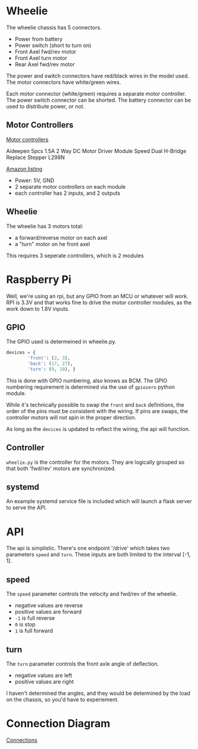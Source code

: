 # Wheelie
The wheelie chassis has 5 connectors.
- Power from battery
- Power switch (short to turn on)
- Front Axel fwd/rev motor
- Front Axel turn motor
- Rear Axel fwd/rev motor

The power and switch connectors have red/black wires in the model used.  The motor connectors have white/green wires.

Each motor connector (white/green) requires a separate motor controller.  The power switch connector can be shorted.  The battery connector can be used to distribute power, or not.


## Motor Controllers

[Motor controllers](img/motor_controller_module.png)

Aideepen 5pcs 1.5A 2 Way DC Motor Driver Module Speed Dual H-Bridge Replace Stepper L298N 

[Amazon listing](https://www.amazon.com/gp/product/B075S368Y2/ref=ppx_yo_dt_b_asin_title_o01_s00?ie=UTF8&psc=1)

- Power: 5V, GND
- 2 separate motor controllers on each module
- each controller has 2 inputs, and 2 outputs

## Wheelie
The wheelie has 3 motors total:
- a forward/reverse motor on each axel
- a "turn" motor on he front axel

This requires 3 seperate controllers, which is 2 modules

# Raspberry Pi
Well, we're using an rpi, but any GPIO from an MCU or whatever will work.   RPI is 3.3V and that works fine to drive the motor controller modules, as the work down to 1.8V inputs.

## GPIO
The GPIO used is determeined in wheelie.py.

```python
devices = {                                                                     
        'front': (2, 3),                                                        
        'back': (17, 27),                                                       
        'turn': (9, 10), }
```
This is done with GPIO numbering, also knows as BCM.  The GPIO numbering requirement is determined via the use of `gpiozero` python module.

While it's technically possible to swap the `front` and `back` definitions, the order of the pins must be consistent with the wiring.  If pins are swaps, the controller motors will not spin in the proper direction.

As long as the `devices` is updated to reflect the wiring, the api will function.

## Controller

`wheelie.py` is the controller for the motors.  They are logically grouped so that both 'fwd/rev' motors are synchronized.

## systemd
An example systemd service file is included which will launch a flask server to serve the API.

# API
The api is simplistic.  There's one endpoint '/drive' which takes two parameters `speed` and `turn`.  These inputs are both limited to the interval [-1, 1].

## speed
The `speed` parameter controls the velocity and fwd/rev of the wheelie.
- negative values are reverse
- positive values are forward
- `-1` is full reverse
- `0` is stop
- `1` is full forward

## turn
The `turn` parameter controls the front axle angle of deflection.
- negative values are left
- positive values are right

I haven't determined the angles, and they would be determined by the load on the chassis, so you'd have to experiement.

# Connection Diagram

[Connections](img/wiring.png)

